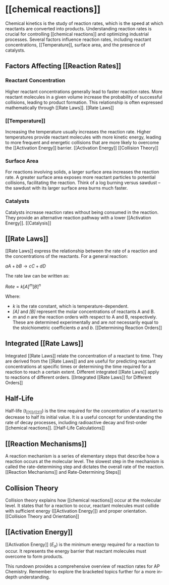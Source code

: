 # [[chemical reactions]]



Chemical kinetics is the study of reaction rates, which is the speed at which reactants are converted into products. Understanding reaction rates is crucial for controlling [[chemical reactions]] and optimizing industrial processes. Several factors influence reaction rates, including reactant concentrations, [[Temperature]], surface area, and the presence of catalysts.

## Factors Affecting [[Reaction Rates]] 
### Reactant Concentration

Higher reactant concentrations generally lead to faster reaction rates.  More reactant molecules in a given volume increase the probability of successful collisions, leading to product formation.  This relationship is often expressed mathematically through [[Rate Laws]]. [[Rate Laws]]

### [[Temperature]]

Increasing the temperature usually increases the reaction rate. Higher temperatures provide reactant molecules with more kinetic energy, leading to more frequent and energetic collisions that are more likely to overcome the [[Activation Energy]] barrier. [[Activation Energy]]  [[Collision Theory]]

### Surface Area

For reactions involving solids, a larger surface area increases the reaction rate. A greater surface area exposes more reactant particles to potential collisions, facilitating the reaction.  Think of a log burning versus sawdust – the sawdust with its larger surface area burns much faster.

### Catalysts

Catalysts increase reaction rates without being consumed in the reaction. They provide an alternative reaction pathway with a lower [[Activation Energy]].  [[Catalysis]]


## [[Rate Laws]]

[[Rate Laws]] express the relationship between the rate of a reaction and the concentrations of the reactants.  For a general reaction:

$aA + bB \rightarrow cC + dD$

The rate law can be written as:

$Rate = k[A]^m[B]^n$

Where:

* *k* is the rate constant, which is temperature-dependent.
* *[A]* and *[B]* represent the molar concentrations of reactants A and B.
* *m* and *n* are the reaction orders with respect to A and B, respectively.  These are determined experimentally and are *not* necessarily equal to the stoichiometric coefficients *a* and *b*. [[Determining Reaction Orders]]

## Integrated [[Rate Laws]]

Integrated [[Rate Laws]] relate the concentration of a reactant to time.  They are derived from the [[Rate Laws]] and are useful for predicting reactant concentrations at specific times or determining the time required for a reaction to reach a certain extent.  Different integrated [[Rate Laws]] apply to reactions of different orders. [[Integrated [[Rate Laws]] for Different Orders]]

## Half-Life

Half-life ($t_{[[1]]/[[2]]}$) is the time required for the concentration of a reactant to decrease to half its initial value.  It is a useful concept for understanding the rate of decay processes, including radioactive decay and first-order [[chemical reactions]].  [[Half-Life Calculations]]

## [[Reaction Mechanisms]]

A reaction mechanism is a series of elementary steps that describe how a reaction occurs at the molecular level.  The slowest step in the mechanism is called the rate-determining step and dictates the overall rate of the reaction. [[Reaction Mechanisms]] and Rate-Determining Steps]]


## Collision Theory

Collision theory explains how [[chemical reactions]] occur at the molecular level.  It states that for a reaction to occur, reactant molecules must collide with sufficient energy ([[Activation Energy]]) and proper orientation. [[Collision Theory and Orientation]]

## [[Activation Energy]]

[[Activation Energy]] ($E_a$) is the minimum energy required for a reaction to occur.  It represents the energy barrier that reactant molecules must overcome to form products.



This rundown provides a comprehensive overview of reaction rates for AP Chemistry.  Remember to explore the bracketed topics further for a more in-depth understanding.
